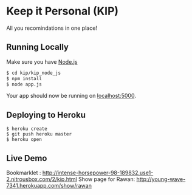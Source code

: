 # Keep it Personal (KIP)

All you recomindations in one place! 

## Running Locally

Make sure you have [Node.js](http://nodejs.org/) 

```sh
$ cd kip/kip_node_js
$ npm install
$ node app.js
```

Your app should now be running on [localhost:5000](http://localhost:5000/).

## Deploying to Heroku

```
$ heroku create
$ git push heroku master
$ heroku open
```

## Live Demo

Bookmarklet : http://intense-horsepower-98-189832.use1-2.nitrousbox.com/2/kip.html
Show page for Rawan: http://young-wave-7341.herokuapp.com/show/rawan

